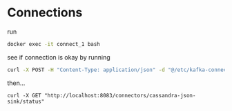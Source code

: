# Connections

run 
```sh
docker exec -it connect_1 bash
```

see if connection is okay by running
```sh
curl -X POST -H "Content-Type: application/json" -d "@/etc/kafka-connect/connectors/json_connect.json" "http://localhost:8083/connectors"
```
then...
```
curl -X GET "http://localhost:8083/connectors/cassandra-json-sink/status"
```
